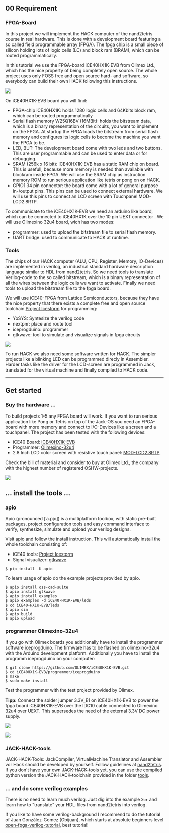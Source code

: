 ## 00 Requirement

### FPGA-Board

In this project we will implement the HACK computer of the nand2tetris course in real hardware. This is done with a development board featuring a so called field programmable array (FPGA). The fpga chip is a small piece of silicon holding lots of logic cells (LC) and block ram (BRAM), which can be routed programmatically.

In this tutorial we use the FPGA-board iCE40HX1K-EVB from Olimex Ltd., which has the nice property of being completely open source. The whole project uses only FOSS free and open source hard- and software, so everybody can build their own HACK following this instructions.

![](fpga.png)

On iCE40HX1K-EVB board you will find:

* FPGA-chip iCE40HX1K: holds 1280 logic cells and 64Kbits block ram, which can be routed programmatically
* Serial flash memory W25Q16BV (16MBit): holds the bitstream data, which is a binary representation of the circuits, you want to implement on the FPGA. At startup the FPGA loads the bitstream from serial flash memory and configures its logic cells to become the machine you want the FPGA to be.
* LED, BUT: The development board come with two leds and two buttons. This are user programmable and can be used to enter data or for debugging.
* SRAM (256k x 16 bit): iCE40HX1K-EVB has a static RAM chip on board. This is usefull, because more memory is needed than available with blockram inside FPGA. We will use the SRAM chip as instruction memory ROM to run serious application like tetris or pong on on HACK.
* GPIO1 34 pin connector: the board come with a lot of general purpose in-/output pins. This pins can be used to connect external hardware. We will use this pins to connect an LCD screen with Touchpanel MOD-LCD2.8RTP.

To communicate to the iCE40HX1K-EVB we need an arduino like board, which can be connected to iCE40HX1K over the 10 pin UEXT connector . We will use Olimexino 32u4 board, wich has two modes:

* programmer: used to upload the bitstream file to serial flash memory.
* UART bridge: used to communicate to HACK at runtime.

### Tools

The chips of our HACK computer (ALU, CPU, Register, Memory, IO-Devices) are implemented in verilog, an industrial standard hardware description language similar to HDL from nand2tetris. So we need tools to translate Verilog-code to the so called bitstream, which is a binary representation of all the wires between the logic cells we want to activate. Finally we need tools to upload the bitstream file to the fpga board.

We will use iCE40-FPGA from Lattice Semiconductors, because they have the nice property that there exists a complete free and open source toolchain [Project Icestorm](http://www.clifford.at/icestorm/) for programming:

* YoSYS: Syntesize the verilog code
* nextpnr: place and route tool
* iceprogduino: programmer
* gtkwave: tool to simulate and visualize signals in fpga circuits

![](toolchain.png)

To run HACK we also need some software written for HACK. The simpler projects like a blinking LED can be programmed direcly in Assembler. Harder tasks like the driver for the LCD-screen are programmed in Jack, translated for the virtual machine and finally compiled to HACK code.

***

## Get started

### Buy the hardware ...

To build projects 1-5 any FPGA board will work. If you want to run serious application like Pong or Tetris on top of the Jack-OS you need an FPGA-board with more memory and connect to I/O-Devices like a screen and a touchpanel. The project has been tested with the following devices:

* iCE40 Board: [iCE40HX1K-EVB](https://www.olimex.com/Products/FPGA/iCE40/)
* Programmer: [Olimexino-32u4](https://www.olimex.com/Products/Duino/AVR/OLIMEXINO-32U4/open-source-hardware)
* 2.8 Inch LCD color screen with resistive touch panel: [MOD-LCD2.8RTP](https://www.olimex.com/Products/Modules/LCD/MOD-LCD2-8RTP)

Check the bill of material and consider to buy at Olimex Ltd., the company with the highest number of registered OSHW-projects.

![](BOM.png)

## ... install the tools ...

### apio

Apio (pronounced [ˈa.pjo]) is a multiplatform toolbox, with static pre-built packages, project configuration tools and easy command interface to verify, synthesize, simulate and upload your verilog designs.

 Visit [apio](https://github.com/FPGAwars/apio) and follow the install instruction. This will automatically install the whole toolchain consisting of:

* iCE40 tools: [Project Icestorm](http://www.clifford.at/icestorm/)
* Signal visualizer: [gtkwave](http://gtkwave.sourceforge.net/)

```
$ pip install -U apio
```

 To learn usage of apio do the example projects provided by apio.

```
$ apio install oss-cad-suite
$ apio install gtkwave
$ apio install examples
$ apio examples -d iCE40-HX1K-EVB/leds
$ cd iCE40-HX1K-EVB/leds
$ apio sim
$ apio build
$ apio upload
```

### programmer Olimexino-32u4

If you go with Olimex boards you additionally have to install the programmer software [iceprogduino](https://github.com/OLIMEX/iCE40HX1K-EVB/tree/master/programmer/olimexino-32u4%20firmware). The firmware has to be flashed on olimexino-32u4 with the Arduino development platform. Additionally you have to install the programm iceprogduino on your computer:

```
$ git clone https://github.com/OLIMEX/iCE40HX1K-EVB.git
$ cd iCE40HX1K-EVB/programmer/iceprogduino
$ make
$ sudo make install
```

Test the programmer with the test project provided by Olimex.

**Tipp:** Connect the solder jumper 3.3V_E1 on iCE40HX1K-EVB to power the fpga board iCE40HX1K-EVB over the IDC10 cable connected to Olimexino 32u4 over UEXT. This supersedes the need of the external 3.3V DC power supply.

 ![](ICE40PGM.jpg)

![](jumper3V.png)

### JACK-HACK-tools

JACK-HACK-Tools: JackCompiler, VirtualMachine Translator and Assembler vor Hack should be developed by yourself. Follow guidelines at [nand2tetris](https://www.nand2tetris.org/). If you don't have  your own JACK-HACK-tools yet, you can use the compiled python version the JACK-HACK-toolchain provided in the folder [tools](../tools).

### ... and do some verilog examples

There is no need to learn much verilog. Just dig into the example `Xor` and learn how to "translate" your HDL-files from nand2tetris into verilog.

If you like to have some verilog-background I recommend to do the tutorial of Juan González-Gomez (Obijuan), which starts at absolute beginners level [open-fpga-verilog-tutorial](https://github.com/Obijuan/open-fpga-verilog-tutorial/), best tutorial!
